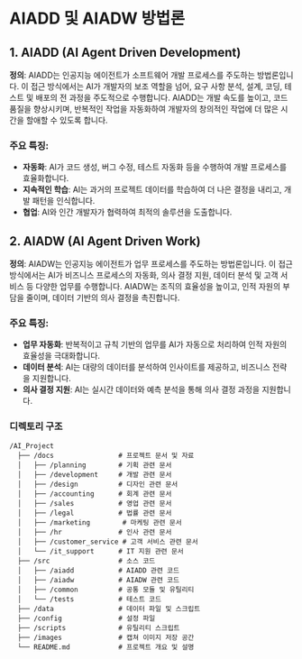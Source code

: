 # AIADD 및 AIADW 방법론

## 1. AIADD (AI Agent Driven Development)

**정의**: AIADD는 인공지능 에이전트가 소프트웨어 개발 프로세스를 주도하는 방법론입니다. 이 접근 방식에서는 AI가 개발자의 보조 역할을 넘어, 요구 사항 분석, 설계, 코딩, 테스트 및 배포의 전 과정을 주도적으로 수행합니다. AIADD는 개발 속도를 높이고, 코드 품질을 향상시키며, 반복적인 작업을 자동화하여 개발자의 창의적인 작업에 더 많은 시간을 할애할 수 있도록 합니다.

### 주요 특징:
- **자동화**: AI가 코드 생성, 버그 수정, 테스트 자동화 등을 수행하여 개발 프로세스를 효율화합니다.
- **지속적인 학습**: AI는 과거의 프로젝트 데이터를 학습하여 더 나은 결정을 내리고, 개발 패턴을 인식합니다.
- **협업**: AI와 인간 개발자가 협력하여 최적의 솔루션을 도출합니다.

## 2. AIADW (AI Agent Driven Work)

**정의**: AIADW는 인공지능 에이전트가 업무 프로세스를 주도하는 방법론입니다. 이 접근 방식에서는 AI가 비즈니스 프로세스의 자동화, 의사 결정 지원, 데이터 분석 및 고객 서비스 등 다양한 업무를 수행합니다. AIADW는 조직의 효율성을 높이고, 인적 자원의 부담을 줄이며, 데이터 기반의 의사 결정을 촉진합니다.

### 주요 특징:
- **업무 자동화**: 반복적이고 규칙 기반의 업무를 AI가 자동으로 처리하여 인적 자원의 효율성을 극대화합니다.
- **데이터 분석**: AI는 대량의 데이터를 분석하여 인사이트를 제공하고, 비즈니스 전략을 지원합니다.
- **의사 결정 지원**: AI는 실시간 데이터와 예측 분석을 통해 의사 결정 과정을 지원합니다.

### 디렉토리 구조
```
/AI_Project
  ├── /docs                # 프로젝트 문서 및 자료
  │   ├── /planning        # 기획 관련 문서
  │   ├── /development     # 개발 관련 문서
  │   ├── /design          # 디자인 관련 문서
  │   ├── /accounting      # 회계 관련 문서
  │   ├── /sales           # 영업 관련 문서
  │   ├── /legal           # 법률 관련 문서
  │   ├── /marketing        # 마케팅 관련 문서
  │   ├── /hr              # 인사 관련 문서
  │   ├── /customer_service # 고객 서비스 관련 문서
  │   └── /it_support      # IT 지원 관련 문서
  ├── /src                 # 소스 코드
  │   ├── /aiadd           # AIADD 관련 코드
  │   ├── /aiadw           # AIADW 관련 코드
  │   ├── /common          # 공통 모듈 및 유틸리티
  │   └── /tests           # 테스트 코드
  ├── /data                # 데이터 파일 및 스크립트
  ├── /config              # 설정 파일
  ├── /scripts             # 유틸리티 스크립트
  ├── /images              # 캡쳐 이미지 저장 공간
  └── README.md            # 프로젝트 개요 및 설명
```

